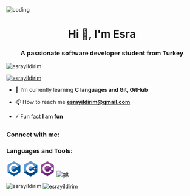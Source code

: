 <img aling="right" alt="coding" width="800" src="https://media.tenor.com/mGgWY8RkgYMAAAAC/hello-world.gif">
<h1 align="center">Hi 👋, I'm Esra</h1>
<h3 align="center">A passionate software developer student from Turkey</h3>

<p align="left"> <img src="https://komarev.com/ghpvc/?username=esrayildirim&label=Profile%20views&color=0e75b6&style=flat" alt="esrayildirim" /> </p>

<p align="left"> <a href="https://github.com/ryo-ma/github-profile-trophy"><img src="https://github-profile-trophy.vercel.app/?username=esrayildirim" alt="esrayildirim" /></a> </p>

- 🌱 I’m currently learning **C languages and Git, GitHub**

- 📫 How to reach me **esrayildirim@gmail.com**

- ⚡ Fun fact **I am fun**

<h3 align="left">Connect with me:</h3>
<p align="left">
</p>

<h3 align="left">Languages and Tools:</h3>
<p align="left"> <a href="https://www.cprogramming.com/" target="_blank" rel="noreferrer"> <img src="https://raw.githubusercontent.com/devicons/devicon/master/icons/c/c-original.svg" alt="c" width="40" height="40"/> </a> <a href="https://www.w3schools.com/cpp/" target="_blank" rel="noreferrer"> <img src="https://raw.githubusercontent.com/devicons/devicon/master/icons/cplusplus/cplusplus-original.svg" alt="cplusplus" width="40" height="40"/> </a> <a href="https://www.w3schools.com/cs/" target="_blank" rel="noreferrer"> <img src="https://raw.githubusercontent.com/devicons/devicon/master/icons/csharp/csharp-original.svg" alt="csharp" width="40" height="40"/> </a> <a href="https://git-scm.com/" target="_blank" rel="noreferrer"> <img src="https://www.vectorlogo.zone/logos/git-scm/git-scm-icon.svg" alt="git" width="40" height="40"/> </a> </p>

<p><img align="left" src="https://github-readme-stats.vercel.app/api/top-langs?username=esrayildirim&show_icons=true&locale=en&layout=compact" alt="esrayildirim" /></p>

<p>&nbsp;<img align="center" src="https://github-readme-stats.vercel.app/api?username=esrayildirim&show_icons=true&locale=en" alt="esrayildirim" /></p>

